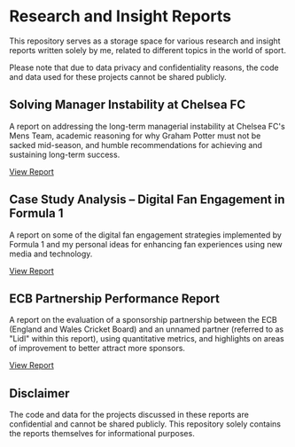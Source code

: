 # Research and Insight Reports

This repository serves as a storage space for various research and insight reports written solely by me, related to different topics in the world of sport. 

Please note that due to data privacy and confidentiality reasons, the code and data used for these projects cannot be shared publicly.

## Solving Manager Instability at Chelsea FC
A report on addressing the long-term managerial instability at Chelsea FC's Mens Team, academic reasoning for why Graham Potter must not be sacked mid-season, and humble recommendations for achieving and sustaining long-term success.

[View Report](https://drive.google.com/file/d/13rZgtMBSru0RuRzF6hFydg2UsIaCzoU3/view?usp=sharing)

## Case Study Analysis – Digital Fan Engagement in Formula 1
A report on some of the digital fan engagement strategies implemented by Formula 1 and my personal ideas for enhancing fan experiences using new media and technology.

[View Report](https://drive.google.com/file/d/1FtWludDOv4I0VCiy7YY9KHLnm436Fs49/view?usp=sharing)

## ECB Partnership Performance Report
A report on the evaluation of a sponsorship partnership between the ECB (England and Wales Cricket Board) and an unnamed partner (referred to as "Lidl" within this report), using quantitative metrics, and highlights on areas of improvement to better attract more sponsors.

[View Report](https://drive.google.com/file/d/17Qs2ib6EsBVtgUBh1FGO5TK9XqrSI_hh/view?usp=sharing)

## Disclaimer

The code and data for the projects discussed in these reports are confidential and cannot be shared publicly.
This repository solely contains the reports themselves for informational purposes.
